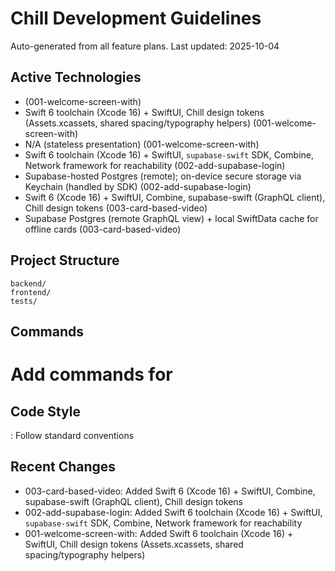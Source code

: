 # Chill Development Guidelines

Auto-generated from all feature plans. Last updated: 2025-10-04

## Active Technologies
- (001-welcome-screen-with)
- Swift 6 toolchain (Xcode 16) + SwiftUI, Chill design tokens (Assets.xcassets, shared spacing/typography helpers) (001-welcome-screen-with)
- N/A (stateless presentation) (001-welcome-screen-with)
- Swift 6 toolchain (Xcode 16) + SwiftUI, `supabase-swift` SDK, Combine, Network framework for reachability (002-add-supabase-login)
- Supabase-hosted Postgres (remote); on-device secure storage via Keychain (handled by SDK) (002-add-supabase-login)
- Swift 6 (Xcode 16) + SwiftUI, Combine, supabase-swift (GraphQL client), Chill design tokens (003-card-based-video)
- Supabase Postgres (remote GraphQL view) + local SwiftData cache for offline cards (003-card-based-video)

## Project Structure
```
backend/
frontend/
tests/
```

## Commands
# Add commands for 

## Code Style
: Follow standard conventions

## Recent Changes
- 003-card-based-video: Added Swift 6 (Xcode 16) + SwiftUI, Combine, supabase-swift (GraphQL client), Chill design tokens
- 002-add-supabase-login: Added Swift 6 toolchain (Xcode 16) + SwiftUI, `supabase-swift` SDK, Combine, Network framework for reachability
- 001-welcome-screen-with: Added Swift 6 toolchain (Xcode 16) + SwiftUI, Chill design tokens (Assets.xcassets, shared spacing/typography helpers)

<!-- MANUAL ADDITIONS START -->
<!-- MANUAL ADDITIONS END -->
